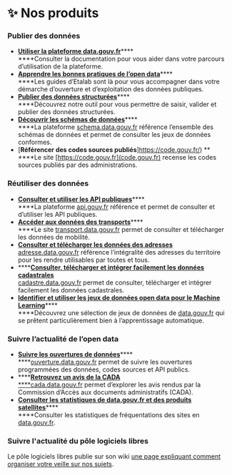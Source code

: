 # ✨ Nos produits

### **Publier des données**

* [**Utiliser la plateforme data.gouv.fr**](https://doc.data.gouv.fr)****\
  ****Consulter la documentation pour vous aider dans votre parcours d’utilisation de la plateforme.
* [**Apprendre les bonnes pratiques de l’open data**](https://guides.etalab.gouv.fr)****\
  ****Les guides d’Etalab sont là pour vous accompagner dans votre démarche d’ouverture et d’exploitation des données publiques.
* [**Publier des données structurées**](https://publier.etalab.studio)****\
  ****Découvrez notre outil pour vous permettre de saisir, valider et publier des données structurées.
* [**Découvrir les schémas de données**](http://schema.data.gouv.fr)****\
  ****La plateforme [schema.data.gouv.fr](http://schema.data.gouv.fr) référence l’ensemble des schémas de données et permet de consulter les jeux de données conformes.
* [**Référencer des codes sources publiés**]https://code.gouv.fr/) **\
  ****Le site [https://code.gouv.fr](code.gouv.fr) recense les codes sources publiés par des administrations.

### **Réutiliser des données**

* [**Consulter et utiliser les API publiques**](https://api.gouv.fr)****\
  ****La plateforme [api.gouv.fr](http://api.gouv.fr) référence et permet de consulter et d’utiliser les API publiques.
* [**Accéder aux données des transports**](https://transport.data.gouv.fr)****\
  ****Le site [transport.data.gouv.fr](http://transport.data.gouv.fr) permet de consulter et télécharger les données de mobilité.
* [**Consulter et télécharger les données des adresses**\
  adresse.data.gouv.fr](https://adresse.data.gouv.fr) référence l’intégralité des adresses du territoire pour les rendre utilisables par toutes et tous.
* ****[**Consulter, télécharger et intégrer facilement les données cadastrales**\
  cadastre.data.gouv.fr](https://cadastre.data.gouv.fr) permet de consulter, télécharger et intégrer facilement les données cadastrales.
* [**Identifier et utiliser les jeux de données open data pour le Machine Learning**](https://datascience.etalab.studio/dgml/)****\
  ****Découvrez une sélection de jeux de données de [data.gouv.fr](http://data.gouv.fr) qui se prêtent particulièrement bien à l’apprentissage automatique.

### **Suivre l’actualité de l’open data**

* [**Suivre les ouvertures de données**](https://ouverture.data.gouv.fr)****\
  ****[ouverture.data.gouv.fr](http://ouverture.data.gouv.fr) permet de suivre les ouvertures programmées des données, codes sources et API publics.
* ****[**Retrouvez un avis de la CADA**\
  ****cada.data.gouv.fr](https://cada.data.gouv.fr) permet d’explorer les avis rendus par la Commission d’Accès aux documents administratifs (CADA).
* [**Consulter les statistiques de data.gouv.fr et des produits satellites**](https://stats.data.gouv.fr/index.php?module=CoreHome\&action=index\&idSite=109\&period=range\&date=previous30#?idSite=109\&period=range\&date=previous30\&segment=\&category=Dashboard\_Dashboard\&subcategory=1)****\
  ****Consulter les statistiques de fréquentations des sites en [data.gouv.fr](http://data.gouv.fr).

### **Suivre l'actualité du pôle logiciels libres**

Le pôle logiciels libres publie sur son wiki [une page expliquant comment organiser votre veille sur nos sujets](https://man.sr.ht/~etalab/logiciels-libres/veille.md).
